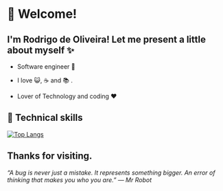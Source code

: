 # :pushpin: Welcome!
## I'm Rodrigo de Oliveira! Let me present a little about myself ✨

- Software engineer :robot:

- I love :smiley_cat:, :coffee: and :books: . 

- Lover of Technology and coding :heart:

## :triangular_flag_on_post: Technical skills

[![Top Langs](https://github-readme-stats.vercel.app/api/top-langs/?username=rodri-oliveira-dev&layout=compact&theme=dark)](https://github.com/anuraghazra/github-readme-stats)


## Thanks for visiting. 

<i>“A bug is never just a mistake. It represents something bigger. An error of thinking that makes you who you are.”
― Mr Robot</i>
